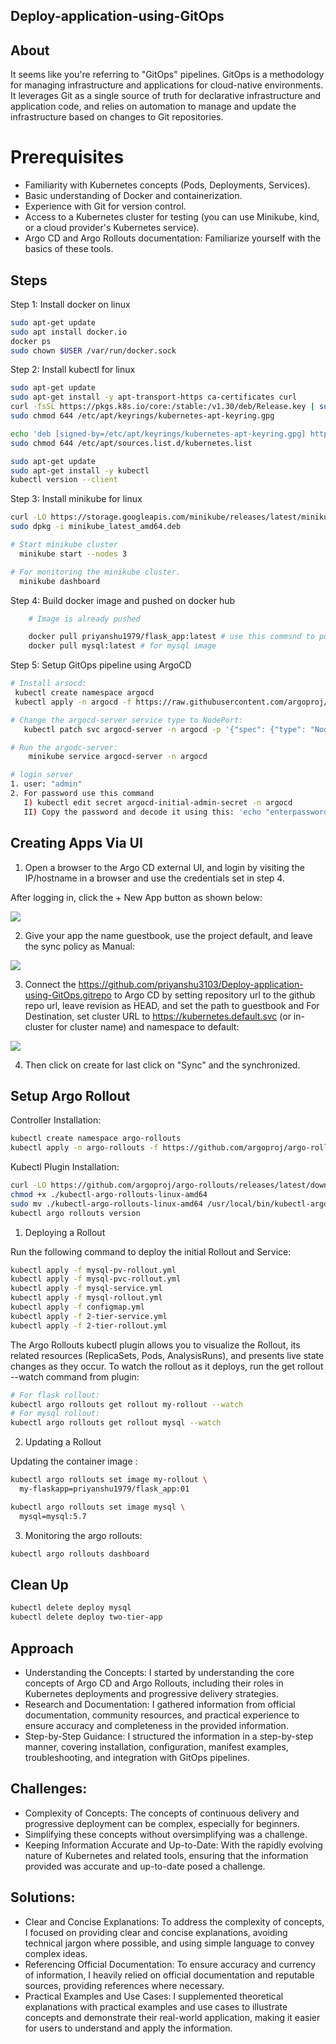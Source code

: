 ## Deploy-application-using-GitOps

## About

It seems like you're referring to "GitOps" pipelines. GitOps is a methodology for managing infrastructure and applications for cloud-native environments. It leverages Git as a single source of truth for declarative infrastructure and application code, and relies on automation to manage and update the infrastructure based on changes to Git repositories.
# Prerequisites

- Familiarity with Kubernetes concepts (Pods, Deployments, Services).
- Basic understanding of Docker and containerization.
- Experience with Git for version control.
- Access to a Kubernetes cluster for testing (you can use Minikube, kind, or a cloud provider's Kubernetes service).
- Argo CD and Argo Rollouts documentation: Familiarize yourself with the basics of these tools.


## Steps 
Step 1: Install docker on linux
```bash
sudo apt-get update
sudo apt install docker.io
docker ps
sudo chown $USER /var/run/docker.sock
```
Step 2: Install kubectl for linux
```bash
sudo apt-get update
sudo apt-get install -y apt-transport-https ca-certificates curl
curl -fsSL https://pkgs.k8s.io/core:/stable:/v1.30/deb/Release.key | sudo gpg --dearmor -o /etc/apt/keyrings/kubernetes-apt-keyring.gpg
sudo chmod 644 /etc/apt/keyrings/kubernetes-apt-keyring.gpg

echo 'deb [signed-by=/etc/apt/keyrings/kubernetes-apt-keyring.gpg] https://pkgs.k8s.io/core:/stable:/v1.30/deb/ /' | sudo tee /etc/apt/sources.list.d/kubernetes.list
sudo chmod 644 /etc/apt/sources.list.d/kubernetes.list

sudo apt-get update
sudo apt-get install -y kubectl
kubectl version --client
```
Step 3: Install minikube for linux
```bash
curl -LO https://storage.googleapis.com/minikube/releases/latest/minikube_latest_amd64.deb
sudo dpkg -i minikube_latest_amd64.deb

# Start minikube cluster
  minikube start --nodes 3

# For monitoring the minikube cluster.
  minikube dashboard
``` 
Step 4: Build docker image and pushed on docker hub
```bash
    # Image is already pushed

    docker pull priyanshu1979/flask_app:latest # use this commsnd to pull flaskapp image.
    docker pull mysql:latest # for mysql image
```
Step 5: Setup GitOps pipeline using ArgoCD
```bash
# Install arsocd:
 kubectl create namespace argocd
 kubectl apply -n argocd -f https://raw.githubusercontent.com/argoproj/argo-cd/stable/manifests/install.yaml

# Change the argocd-server service type to NodePort:
   kubectl patch svc argocd-server -n argocd -p '{"spec": {"type": "NodePort"}}'

# Run the argodc-server:
    minikube service argocd-server -n argocd

# login server 
1. user: "admin"
2. For password use this command
   I) kubectl edit secret argocd-initial-admin-secret -n argocd
   II) Copy the password and decode it using this: 'echo "enterpassword" | base64 --decode'
```


    
## Creating Apps Via UI

1) Open a browser to the Argo CD external UI, and login by visiting the IP/hostname in a browser and use the credentials set in step 4.

After logging in, click the + New App button as shown below:

<img src = "assects/setup-1.png">

2) Give your app the name guestbook, use the project default, and leave the sync policy as Manual:

<img src = "assects/setup-2.png">

3) Connect the https://github.com/priyanshu3103/Deploy-application-using-GitOps.gitrepo to Argo CD by setting repository url to the github repo url, leave revision as HEAD, and set the path to guestbook and For Destination, set cluster URL to https://kubernetes.default.svc (or in-cluster for cluster name) and namespace to default:

<img src = "assects/setup-3.png">

4) Then click on create for last click on "Sync" and the synchronized.




## Setup Argo Rollout
Controller Installation:
```bash
kubectl create namespace argo-rollouts
kubectl apply -n argo-rollouts -f https://github.com/argoproj/argo-rollouts/releases/latest/download/install.yaml
```
Kubectl Plugin Installation:
```bash
curl -LO https://github.com/argoproj/argo-rollouts/releases/latest/download/kubectl-argo-rollouts-linux-amd64
chmod +x ./kubectl-argo-rollouts-linux-amd64
sudo mv ./kubectl-argo-rollouts-linux-amd64 /usr/local/bin/kubectl-argo-rollouts
kubectl argo rollouts version
```
1. Deploying a Rollout

Run the following command to deploy the initial Rollout and Service:
```bash
kubectl apply -f mysql-pv-rollout.yml
kubectl apply -f mysql-pvc-rollout.yml
kubectl apply -f mysql-service.yml
kubectl apply -f mysql-rollout.yml
kubectl apply -f configmap.yml
kubectl apply -f 2-tier-service.yml
kubectl apply -f 2-tier-rollout.yml
```
The Argo Rollouts kubectl plugin allows you to visualize the Rollout, its related resources (ReplicaSets, Pods, AnalysisRuns), and presents live state changes as they occur. To watch the rollout as it deploys, run the get rollout --watch command from plugin:

```bash
# For flask rollout:
kubectl argo rollouts get rollout my-rollout --watch
# For mysql rollout:
kubectl argo rollouts get rollout mysql --watch
```
2. Updating a Rollout

Updating the container image :
```bash
kubectl argo rollouts set image my-rollout \
  my-flaskapp=priyanshu1979/flask_app:01

kubectl argo rollouts set image mysql \
  mysql=mysql:5.7
```
3. Monitoring the argo rollouts:
```bash
kubectl argo rollouts dashboard
```

## Clean Up
```bash
kubectl delete deploy mysql
kubectl delete deploy two-tier-app
```
## Approach
- Understanding the Concepts: I started by understanding the core concepts of Argo CD and Argo Rollouts, including their roles in Kubernetes deployments and progressive delivery strategies.
- Research and Documentation: I gathered information from official documentation, community resources, and practical experience to ensure accuracy and completeness in the provided information.
- Step-by-Step Guidance: I structured the information in a step-by-step manner, covering installation, configuration, manifest examples, troubleshooting, and integration with GitOps pipelines.

## Challenges:

- Complexity of Concepts: The concepts of continuous delivery and progressive deployment can be complex, especially for beginners.
- Simplifying these concepts without oversimplifying was a challenge.
- Keeping Information Accurate and Up-to-Date: With the rapidly evolving nature of Kubernetes and related tools, ensuring that the information provided was accurate and up-to-date posed a challenge.

## Solutions:

- Clear and Concise Explanations: To address the complexity of concepts, I focused on providing clear and concise explanations, avoiding technical jargon where possible, and using simple language to convey complex ideas.
- Referencing Official Documentation: To ensure accuracy and currency of information, I heavily relied on official documentation and reputable sources, providing references where necessary.
- Practical Examples and Use Cases: I supplemented theoretical explanations with practical examples and use cases to illustrate concepts and demonstrate their real-world application, making it easier for users to understand and apply the information.
